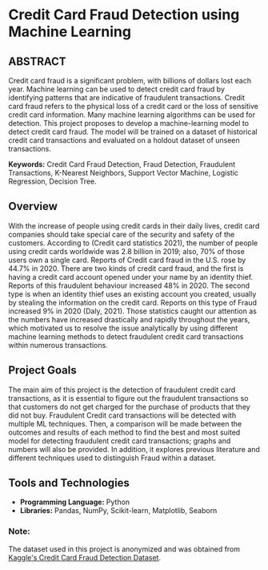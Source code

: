 # Credit Card Fraud Detection using Machine Learning

## ABSTRACT
Credit card fraud is a significant problem, with billions of dollars lost each year. Machine learning can be used to detect credit card fraud by identifying patterns that are indicative of fraudulent transactions. Credit card fraud refers to the physical loss of a credit card or the loss of sensitive credit card information. Many machine learning algorithms can be used for detection. This project proposes to develop a machine-learning model to detect credit card fraud. The model will be trained on a dataset of historical credit card transactions and evaluated on a holdout dataset of unseen transactions.

**Keywords:** Credit Card Fraud Detection, Fraud Detection, Fraudulent Transactions, K-Nearest Neighbors, Support Vector Machine, Logistic Regression, Decision Tree.

## Overview
With the increase of people using credit cards in their daily lives, credit card companies should take special care of the security and safety of the customers. According to (Credit card statistics 2021), the number of people using credit cards worldwide was 2.8 billion in 2019; also, 70% of those users own a single card. Reports of Credit card fraud in the U.S. rose by 44.7% in 2020. There are two kinds of credit card fraud, and the first is having a credit card account opened under your name by an identity thief. Reports of this fraudulent behaviour increased 48% in 2020. The second type is when an identity thief uses an existing account you created, usually by stealing the information on the credit card. Reports on this type of Fraud increased 9% in 2020 (Daly, 2021). Those statistics caught our attention as the numbers have increased drastically and rapidly throughout the years, which motivated us to resolve the issue analytically by using different machine learning methods to detect fraudulent credit card transactions within numerous transactions.

## Project Goals
The main aim of this project is the detection of fraudulent credit card transactions, as it is essential to figure out the fraudulent transactions so that customers do not get charged for the purchase of products that they did not buy. Fraudulent Credit card transactions will be detected with multiple ML techniques. Then, a comparison will be made between the outcomes and results of each method to find the best and most suited model for detecting fraudulent credit card transactions; graphs and numbers will also be provided. In addition, it explores previous literature and different techniques used to distinguish Fraud within a dataset.


## Tools and Technologies
- **Programming Language:** Python
- **Libraries:** Pandas, NumPy, Scikit-learn, Matplotlib, Seaborn


### Note:
The dataset used in this project is anonymized and was obtained from [Kaggle's Credit Card Fraud Detection Dataset](https://www.kaggle.com/mlg-ulb/creditcardfraud).
